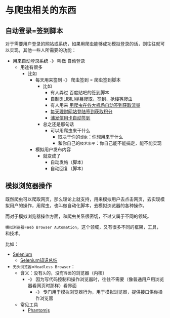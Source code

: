 # 与爬虫相关的东西

## 自动登录=签到脚本

对于需要用户登录的网站或系统，如果用爬虫能够成功模拟登录的话，则往往就可以实现，其他一些人所需要的功能：

* 用来自动登录系统 -》 叫做 自动登录
  * 用途有很多
    * 比如
      * 每天用来签到 -》 爬虫签到 = 爬虫签到脚本
        * 比如
          * 有人弄过 百度贴吧的签到脚本
          * [自制BILIBILI弹幕爬取，签到，抢楼等爬虫](https://github.com/qq519043202/BILI)
          * 有人用来 [用爬虫在各大机场自动签到获取流量](https://lemea.co/index.php/archives/17/)
          * [每天理财网站登陆签到获取积分](https://www.jianshu.com/p/bfa23227f089)
          * [浦发信用卡自动签到](https://blog.dianqk.org/2019/02/20/entry-voice-union/)
        * 总之还是那句话
          * 可以用爬虫来干什么
            * 取决于你的`想象`：你想用来干什么
            * 和你自己的`技术水平`：你自己能不能搞定，能不能实现
      * 模拟用户发布内容
        * 就变成了
          * 自动发帖（脚本）
          * 自动回复（脚本）

## 模拟浏览器操作

既然爬虫可以爬取网页，那么理论上就支持，用来模拟用户去点击网页，去实现模拟用户的操作，用爬虫，也叫做自动化脚本，去模拟浏览器的各种操作。

而对于模拟浏览器操作方面，和爬虫关系很密切，不过又属于不同的领域。

`模拟浏览器`=`Web Browser Automation`，这个领域，又有很多不同的框架，工具，和技术。

比如：

* [Selenium](https://www.seleniumhq.org)
  * [Selenium知识总结](http://book.crifan.com/books/selenium_summary/website)
* `无头浏览器`=`Headless Browser`：
  * 含义：没有`头`的，没有`界面`的浏览器（内核）
    * -》 因为写代码控制和操作浏览器时，往往不需要（像普通用户用浏览器看网页时那样）看界面
      * -》 专门用于模拟浏览器行为，用于模拟浏览器，提供接口供你操作浏览器
  * 常见工具
    * [Phantomjs](http://phantomjs.org)
